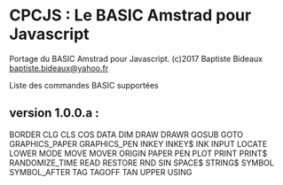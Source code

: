 # CPCJS : Le BASIC Amstrad pour Javascript
Portage du BASIC Amstrad pour Javascript.
(c)2017 Baptiste Bideaux
baptiste.bideaux@yahoo.fr

Liste des commandes BASIC supportées

version 1.0.0.a :
---------
BORDER
CLG
CLS
COS
DATA
DIM
DRAW
DRAWR
GOSUB
GOTO
GRAPHICS_PAPER
GRAPHICS_PEN
INKEY
INKEY$
INK
INPUT
LOCATE
LOWER
MODE
MOVE
MOVER
ORIGIN
PAPER
PEN
PLOT
PRINT
PRINT$
RANDOMIZE_TIME
READ
RESTORE
RND
SIN
SPACE$
STRING$
SYMBOL
SYMBOL_AFTER
TAG
TAGOFF
TAN
UPPER
USING
